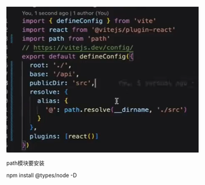 ![image-20241213234041942](./assets/image-20241213234041942.png)

path模块要安装

npm install @types/node -D









































































































